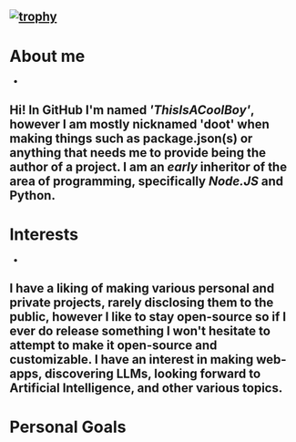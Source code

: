 [![trophy](https://github-profile-trophy.vercel.app/?username=ThisIsACoolBoy)](https://github.com/ryo-ma/github-profile-trophy)
-
# About me
-
Hi! In GitHub I'm named _'ThisIsACoolBoy'_, however I am mostly nicknamed '__doot__' when making things such as package.json(s) or anything that needs me to provide being the author of a project. I am an _early_ inheritor of the area of programming, specifically *Node.JS* and Python.
-
# Interests
-
I have a liking of making various personal and private projects, rarely disclosing them to the public, however I like to stay open-source so if I ever do release something I won't hesitate to attempt to make it open-source and customizable. I have an interest in making web-apps, discovering LLMs, looking forward to Artificial Intelligence, and other various topics.
-
# Personal Goals

